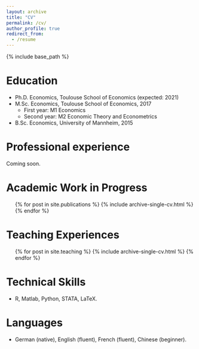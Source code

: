 ```yaml
---
layout: archive
title: "CV"
permalink: /cv/
author_profile: true
redirect_from:
  - /resume
---
```


{% include base_path %}

Education
======
* Ph.D. Economics, Toulouse School of Economics (expected: 2021)
* M.Sc. Economics, Toulouse School of Economics, 2017
  * First year: M1 Economics
  * Second year: M2 Economic Theory and Econometrics
* B.Sc. Economics, University of Mannheim, 2015

Professional experience
======
Coming soon.

Academic Work in Progress
======
  <ul>{% for post in site.publications %}
    {% include archive-single-cv.html %}
  {% endfor %}</ul>
  
Teaching Experiences
======
  <ul>{% for post in site.teaching %}
    {% include archive-single-cv.html %}
  {% endfor %}</ul>
  
Technical Skills
======
* R, Matlab, Python, STATA, LaTeX.

Languages
=====
* German (native), English (fluent), French (fluent), Chinese (beginner).
